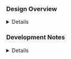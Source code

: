 <!-- **Note**: This project current state is **practice-first** purpose, it means the latest delivery from main is no more than **staging** environment -->

<!-- <div align="center" >
<img src="./docs/asserts/architect01.png" style="max-height:400px">
</div> -->
<!-- --- -->

<h3>Design Overview</h3>

<details>
<summary>Details</summary>

| Service              | Main Tech Stack                   | Description                                                                              |
| -------------------- | --------------------------------- | ---------------------------------------------------------------------------------------- |
| API Gateway          | Java, Spring Boot                 | Single entry point for all request from client, routes and protects these service behind |
| Identity Provider    | Java, Spring Authorization Server | Manages user identities, handles user authentication and authorization                   |
| Profile Service      | Python with Django                | Resource server for user profile features                                                |
| Blog Service         | ASP.NET Core Web API              | Resource server for post features                                                        |
| Connection Service   | Go with Gin                       | Resource server for user connection features                                             |
| Notification Service | Node.js Express                   | Resource server for notification features                                                |

</details>

<h3>Development Notes</h3>

<details>
<summary>Details</summary>



<!-- **Identity Provider**:

Dependencies

At first, I've chosen **Keycloak** as a part of my social system as **Single Sign-On (SSO)** server but then for more control with the work flow in the code base I transition to implement one by **Authorization Server of Spring Projects**. For the frontend, I registered a external client that supported authorization mechanism by **Authorization Code Grant** (**PKCE**). And the internal client, for these services (also gateway) was set up as **Authorization Resource Server**. Early on, I just issued **JWT** token format for _access token_ and _refresh token_, so the _gateway_ and _downstream services_ simply fetch from _/.well-know_ endpoint to verify _access token_.

Now my _auth-server_ now successfully handling **Authorization Code (PKCE)**, **Client Credentials**, and **Password Grant** flows. 


**API Gateway**:

Build base on **Spring Cloud Gateway**. It serves as the single entry point for all clients, routing and load-balancing requests to downstream services. On behalf of its protected services to play a role as **OAuth2 Client** before external request to secured resource and be a **Resource Server** to validate the attached access token from request header.

To improve resilience, Resilience4J was added for rate limiting and circuit breaking, ensuring that transient failures or traffic spikes don’t cascade across the system.

**Blog Service**:


Quick Summary

Build base on **.NET Core Web API**, its feature relate to how user post a new and provide interested feed page for them. Post and commend records has stored **Mongo DB** by MongoDB Driver. 

Previously, I use one **post** entity for both data persistence (writes) and data retrieval (reads). I'm now separating the model corresponds with these flow into saved post item from write and **feed** item will be propagated for consumption by followers.


**Connection Service**:

Quick Summary:

Is written in **Go** using the **Gin** framework. It manages user relationships—friendships and follows—and persists data in MySQL via the **GORM ORM**. The project follows a standard Go project layout, with a few customizations. The main logic here is around sending/receiving friend requests and following/being followed. Now I has add **Redis** boost performance for fetching follower and following data. Kafka integration for real-time notifications on new requests will be added after some UI updates.

**Profile Service**:


Quick Summary:

Implemented using **Django REST Framework** and managed with **Poetry**, the Profile Service stores user profiles in **PostgreSQL**. Its modular project structure makes it easy to extend and maintain. Currently, I rely on Django’s built-in ORM for migration schema.


**Notification Service**:

Build base on **NodeJS Express**, consume **Kafka** notification topic and store message to **Mongo DB**, support for user to get their notification. Exposing endpoints for users to retrieve their notifications is the first approach I chosen. I'll soon add push-notification support and more advanced delivery guarantees.


**HH Community UI**


Quick Summary: 

The UI is developed in **ReactJS**, incorporating key libraries: **MUI** for component styling, **Styled Components** for custom theming, **Axios** for HTTP requests, **Redux** for state management, and **React Router DOM** for client-side navigation. Perhaps I can cover fullstack, but I recognize that the UI side isn’t my absolute strongest suit. This UI project still have more improvement in the coming updates. -->

I awarded that  I was spending more time battling complexity than actually building up my skills. And this simple pet project was starting to get a little too large . So, I’ve decided to take a break from development on it. This means I have more time to chase down new ideas and boost my skill set before I go back to move on.

</details>

